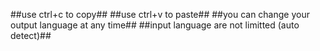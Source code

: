##use ctrl+c to copy##
##use ctrl+v to paste##
##you can change your output language at any time##
##input language are not limitted (auto detect)##

